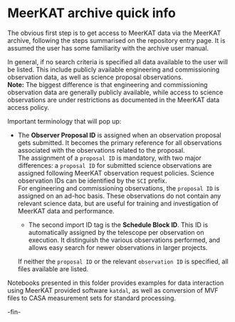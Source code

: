 # MeerKAT archive quick info

The obvious first step is to get access to MeerKAT data via the MeerKAT archive, following the steps
summarised on the repository entry page.
It is assumed the user has some familiarity with the archive user manual.

In general, if no search criteria is specified all data available to the user will be listed.
This include publicly available engineering and commissioning observation data, as well as science
proposal observations.    
**Note:** The biggest difference is that engineering and commissioning observation data are generally
publicly available, while access to science observations are under restrictions as documented in the
MeerKAT data access policy.

Important terminology that will pop up:

* The **Observer Proposal ID** is assigned when an observation proposal gets submitted. It becomes the
  primary reference for all observations associated with the observations related to the proposal.    
  The assignment of a `proposal ID` is mandatory, with two major differences: a `proposal ID` for
  submitted science observations are assigned following MeerKAT observation request policies.
  Science observation IDs can be identified by the `SCI` prefix.    
  For engineering and commissioning observations, the `proposal ID` is assigned on an ad-hoc basis.
  These observations do not contain any relevant science data, but are useful for training and
  investigation of MeerKAT data and performance.

  * The second import ID tag is the **Schedule Block ID**.
  This ID is automatically assigned by the telescope per observation on execution.
  It distinguish the various observations performed, and allows easy search for newer observations in
  larger projects.

  If neither the `proposal ID` or the relevant `observation ID` is specified, all files available are
  listed.


Notebooks presented in this folder provides examples for data interaction using MeerKAT provided
software `katdal`, as well as conversion of MVF files to CASA measurement sets for standard
processing.


 -fin-
